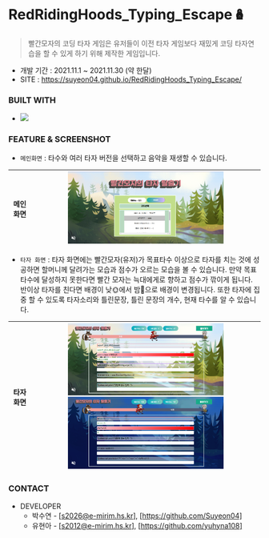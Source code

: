# RedRidingHoods_Typing_Escape🪆

>  빨간모자의 코딩 타자 게임은 유저들이 이전 타자 게임보다 재밌게 코딩 타자연습을 할 수 있게 하기 위해 제작한 게임입니다. 
* 개발 기간 : 2021.11.1 ~ 2021.11.30 (약 한달)
* SITE : https://suyeon04.github.io/RedRidingHoods_Typing_Escape/

### BUILT WITH
* <img src="https://img.shields.io/badge/JavaScript-F7DF1E?style=flat-square&logo=JavaScript&logoColor=white"/></a> 

### FEATURE & SCREENSHOT


* ```메인화면``` : 타수와 여러 타자 버전을 선택하고 음악을 재생할 수 있습니다.<br>

|     메인 화면     |  <img src=images/main.png width="70%"/>   |
| :--------------: | :------------------------------------------------: |

* ```타자 화면``` : 타자 화면에는 빨간모자(유저)가 목표타수 이상으로 타자를 치는 것에 성공하면 할머니께 달려가는 모습과 점수가 오르는 모습을 볼 수 있습니다. 만약 목표타수에 달성하지 못한다면 빨간 모자는 늑대에게로 향하고 점수가 깎이게 됩니다. 반이상 타자를 친다면 배경이 낮🌞에서 밤🌛으로 배경이 변경됩니다. 또한 타자에 집중 할 수 있도록 타자소리와 틀린문장, 틀린 문장의 개수, 현재 타수를 알 수 있습니다. <br>

|     타자 화면     |  <img src=images/타자메인.png width="70%"/> <br> <img src=images/밤화면.png width="70%"/>  |
| :--------------: | :------------------------------------------------: |

### CONTACT

* DEVELOPER
  * 박수연 - [s2026@e-mirim.hs.kr], [https://github.com/Suyeon04]
  * 유현아 - [s2012@e-mirim.hs.kr], [https://github.com/yuhyna108]
  
  
  
  
  
